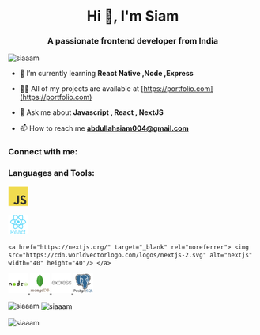 <h1 align="center">Hi 👋, I'm Siam</h1>
<h3 align="center">A passionate frontend developer from India</h3>

<p align="left"> <img src="https://komarev.com/ghpvc/?username=siaaam&label=Profile%20views&color=0e75b6&style=flat" alt="siaaam" /> </p>

- 🌱 I’m currently learning **React Native ,Node ,Express**

- 👨‍💻 All of my projects are available at [https://portfolio.com](https://portfolio.com)

- 💬 Ask me about **Javascript , React , NextJS**

- 📫 How to reach me **abdullahsiam004@gmail.com**

<h3 align="left">Connect with me:</h3>
<p align="left">
</p>

<h3 align="left">Languages and Tools:</h3>
<p align="left">
   <a href="https://developer.mozilla.org/en-US/docs/Web/JavaScript" target="_blank" rel="noreferrer"> <img src="https://raw.githubusercontent.com/devicons/devicon/master/icons/javascript/javascript-original.svg" alt="javascript" width="40" height="40"/> </a>
  
 <a href="https://reactjs.org/" target="_blank" rel="noreferrer"> <img src="https://raw.githubusercontent.com/devicons/devicon/master/icons/react/react-original-wordmark.svg" alt="react" width="40" height="40"/> </a> 
 
    <a href="https://nextjs.org/" target="_blank" rel="noreferrer"> <img src="https://cdn.worldvectorlogo.com/logos/nextjs-2.svg" alt="nextjs" width="40" height="40"/> </a>
   <a href="https://nodejs.org" target="_blank" rel="noreferrer"> <img src="https://raw.githubusercontent.com/devicons/devicon/master/icons/nodejs/nodejs-original-wordmark.svg" alt="nodejs" width="40" height="40"/> </a>
    <a href="https://www.mongodb.com/" target="_blank" rel="noreferrer"> <img src="https://raw.githubusercontent.com/devicons/devicon/master/icons/mongodb/mongodb-original-wordmark.svg" alt="mongodb" width="40" height="40"/> </a>
  <a href="https://expressjs.com" target="_blank" rel="noreferrer"> <img src="https://raw.githubusercontent.com/devicons/devicon/master/icons/express/express-original-wordmark.svg" alt="express" width="40" height="40"/> </a>
  <a href="https://www.postgresql.org" target="_blank" rel="noreferrer"> <img src="https://raw.githubusercontent.com/devicons/devicon/master/icons/postgresql/postgresql-original-wordmark.svg" alt="postgresql" width="40" height="40"/> </a> 
  </p>

<p><img align="left" src="https://github-readme-stats.vercel.app/api/top-langs?username=siaaam&show_icons=true&locale=en&layout=compact" alt="siaaam" /></p>

<p>&nbsp;<img align="center" src="https://github-readme-stats.vercel.app/api?username=siaaam&show_icons=true&locale=en" alt="siaaam" /></p>

<p><img align="center" src="https://github-readme-streak-stats.herokuapp.com/?user=siaaam&" alt="siaaam" /></p>
